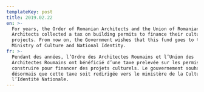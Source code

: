 ```yaml
---
templateKey: post
title: 2019.02.22
en: >-
  For years, the Order of Romanian Architects and the Union of Romanian
  Architects collected a tax on building permits to finance their cultural
  projects. From now on, the Government wishes that this fund goes to the
  Ministry of Culture and National Identity.
fr: >-
  Pendant des années, l’Ordre des Architectes Roumains et l’Union des
  Architectes Roumains ont bénéficié d’une taxe prelevée sur les permis de
  construire pour financer des projets culturels. Le gouvernement souhaite
  désormais que cette taxe soit redirigée vers le ministère de la Culture et de
  l’Identité Nationale.
---
```


